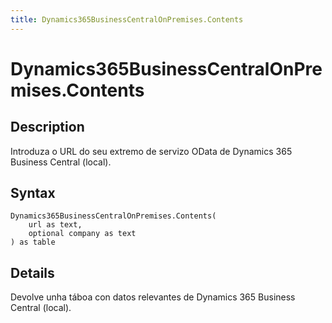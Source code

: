```yaml
---
title: Dynamics365BusinessCentralOnPremises.Contents
---
```


# Dynamics365BusinessCentralOnPremises.Contents


## Description

Introduza o URL do seu extremo de servizo OData de Dynamics 365 Business Central (local).


## Syntax

```powerquery
Dynamics365BusinessCentralOnPremises.Contents(
    url as text,
    optional company as text
) as table
```


## Details

Devolve unha táboa con datos relevantes de Dynamics 365 Business Central (local). 


